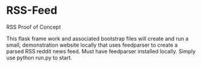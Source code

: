 RSS-Feed
========

RSS Proof of Concept

This flask frame work and associated bootstrap files will create and run a small, demonstration website locally that uses feedparser 
to create a parsed RSS reddit news feed. Must have feedparser installed locally. Simply use python run.py to start.
